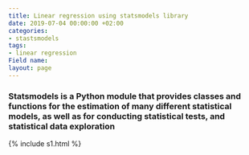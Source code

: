 ```yaml
---
title: Linear regression using statsmodels library
date: 2019-07-04 00:00:00 +02:00
categories:
- stastsmodels
tags:
- linear regression
Field name: 
layout: page
---
```


### Statsmodels is a Python module that provides classes and functions for the estimation of many different statistical models, as well as for conducting statistical tests, and statistical data exploration


[//]: # 

{% include s1.html %}

[//]: #


